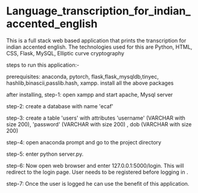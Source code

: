 # Language_transcription_for_indian_accented_english
This is a full stack web based application that prints the transcription for indian accented english. The technologies used for this are Python, HTML, CSS, Flask, MySQL, Elliptic curve cryptography

steps to run this application:-

prerequisites: anaconda, pytorch, flask,flask_mysqldb,tinyec, hashlib,binascii,passlib.hash, xampp. 
install all the above packages 

after installing,
step-1: open xampp and start apache, Mysql server

step-2: create a database with name 'ecaf'

step-3: create a table 'users' with attributes 'username' (VARCHAR with size 200), 'password' (VARCHAR with size 200) , dob (VARCHAR with size 200)

step-4: open anaconda prompt and go to the project directory

step-5: enter python server.py.

step-6: Now open web browser and enter 127.0.0.1:5000/login. This will redirect to the login page. User needs to be registered before logging in .

step-7: Once the user is logged he can use the benefit of this application.
